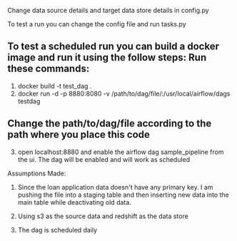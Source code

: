 Change data source details and target data store details in config.py

To test a run you can change the config file and run tasks.py

To test a scheduled run you can build a docker image and run it using the follow steps:
Run these commands:
----------------------------------------------------------------------------------
1. docker build -t test_dag .
2. docker run -d -p 8880:8080 -v /path/to/dag/file/:/usr/local/airflow/dags testdag

Change the path/to/dag/file according to the path where you place this code
----------------------------------------------------------------------------------
3. open localhost:8880 and enable the airflow dag sample_pipeline from the ui. The dag will be enabled
and will work as scheduled


Assumptions Made:

1) Since the loan application data doesn't have any primary key. I am pushing the file into a staging table
and then inserting new data into the main table while deactivating old data.

2) Using s3 as the source data and redshift as the data store
3) The dag is scheduled daily

